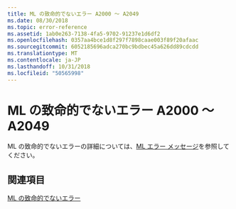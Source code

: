 ```yaml
---
title: ML の致命的でないエラー A2000 ～ A2049
ms.date: 08/30/2018
ms.topic: error-reference
ms.assetid: 1ab0e263-7138-4fa5-9702-91237e1d6df2
ms.openlocfilehash: 0357aa4bce1d8f297f7898caae003f89f20afaac
ms.sourcegitcommit: 6052185696adca270bc9bdbec45a626dd89cdcdd
ms.translationtype: MT
ms.contentlocale: ja-JP
ms.lasthandoff: 10/31/2018
ms.locfileid: "50565998"
---
```

# <a name="ml-nonfatal-errors-a2000-a2049"></a>ML の致命的でないエラー A2000 ～ A2049

ML の致命的でないエラーの詳細については、[ML エラー メッセージ](../../assembler/masm/ml-error-messages.md)を参照してください。

## <a name="see-also"></a>関連項目

[ML の致命的でないエラー](../../assembler/masm/ml-nonfatal-errors.md)<br/>